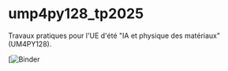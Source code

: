 # ump4py128_tp2025

Travaux pratiques pour l'UE d'été "IA et physique des matériaux" (UM4PY128). 

[![Binder](https://mybinder.org/v2/gh/vtgk/ue_ml_perso/edit/main)
